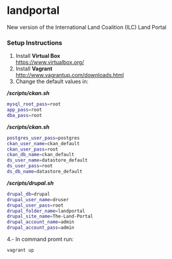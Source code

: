landportal
==========

New version of the International Land Coalition (ILC) Land Portal

### Setup Instructions
1. Install **Virtual Box** <br/> https://www.virtualbox.org/
2. Install **Vagrant** <br/> http://www.vagrantup.com/downloads.html
3. Change the default values in: <br/>

**_/scripts/ckan.sh_** <br/>

```bash
mysql_root_pass=root
app_pass=root
dba_pass=root
```
**_/scripts/ckan.sh_** <br/>

```bash
postgres_user_pass=postgres
ckan_user_name=ckan_default
ckan_user_pass=root
ckan_db_name=ckan_default
ds_user_name=datastore_default
ds_user_pass=root
ds_db_name=datastore_default
```
**_/scripts/drupal.sh_** <br/>

```bash
drupal_db=drupal
drupal_user_name=druser
drupal_user_pass=root
drupal_folder_name=landportal
drupal_site_name=The-Land-Portal
drupal_account_name=admin
drupal_account_pass=admin
```
4.- In command promt run: <br/>

```
vagrant up
```

